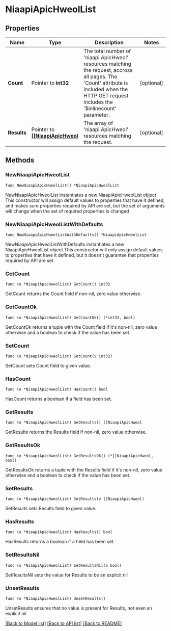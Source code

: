 # NiaapiApicHweolList

## Properties

Name | Type | Description | Notes
------------ | ------------- | ------------- | -------------
**Count** | Pointer to **int32** | The total number of &#39;niaapi.ApicHweol&#39; resources matching the request, accross all pages. The &#39;Count&#39; attribute is included when the HTTP GET request includes the &#39;$inlinecount&#39; parameter. | [optional] 
**Results** | Pointer to [**[]NiaapiApicHweol**](NiaapiApicHweol.md) | The array of &#39;niaapi.ApicHweol&#39; resources matching the request. | [optional] 

## Methods

### NewNiaapiApicHweolList

`func NewNiaapiApicHweolList() *NiaapiApicHweolList`

NewNiaapiApicHweolList instantiates a new NiaapiApicHweolList object
This constructor will assign default values to properties that have it defined,
and makes sure properties required by API are set, but the set of arguments
will change when the set of required properties is changed

### NewNiaapiApicHweolListWithDefaults

`func NewNiaapiApicHweolListWithDefaults() *NiaapiApicHweolList`

NewNiaapiApicHweolListWithDefaults instantiates a new NiaapiApicHweolList object
This constructor will only assign default values to properties that have it defined,
but it doesn't guarantee that properties required by API are set

### GetCount

`func (o *NiaapiApicHweolList) GetCount() int32`

GetCount returns the Count field if non-nil, zero value otherwise.

### GetCountOk

`func (o *NiaapiApicHweolList) GetCountOk() (*int32, bool)`

GetCountOk returns a tuple with the Count field if it's non-nil, zero value otherwise
and a boolean to check if the value has been set.

### SetCount

`func (o *NiaapiApicHweolList) SetCount(v int32)`

SetCount sets Count field to given value.

### HasCount

`func (o *NiaapiApicHweolList) HasCount() bool`

HasCount returns a boolean if a field has been set.

### GetResults

`func (o *NiaapiApicHweolList) GetResults() []NiaapiApicHweol`

GetResults returns the Results field if non-nil, zero value otherwise.

### GetResultsOk

`func (o *NiaapiApicHweolList) GetResultsOk() (*[]NiaapiApicHweol, bool)`

GetResultsOk returns a tuple with the Results field if it's non-nil, zero value otherwise
and a boolean to check if the value has been set.

### SetResults

`func (o *NiaapiApicHweolList) SetResults(v []NiaapiApicHweol)`

SetResults sets Results field to given value.

### HasResults

`func (o *NiaapiApicHweolList) HasResults() bool`

HasResults returns a boolean if a field has been set.

### SetResultsNil

`func (o *NiaapiApicHweolList) SetResultsNil(b bool)`

 SetResultsNil sets the value for Results to be an explicit nil

### UnsetResults
`func (o *NiaapiApicHweolList) UnsetResults()`

UnsetResults ensures that no value is present for Results, not even an explicit nil

[[Back to Model list]](../README.md#documentation-for-models) [[Back to API list]](../README.md#documentation-for-api-endpoints) [[Back to README]](../README.md)


